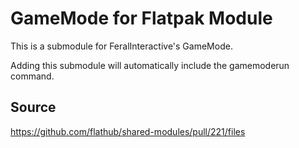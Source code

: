 # GameMode for Flatpak Module

This is a submodule for FeralInteractive's GameMode.

Adding this submodule will automatically include the gamemoderun command.

## Source

https://github.com/flathub/shared-modules/pull/221/files